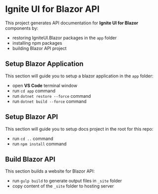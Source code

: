 #  Ignite UI for Blazor API

This project generates API documentation for **Ignite UI for Blazor** components by:

- restoring IgniteUI.Blazor packages in the `app` folder
- installing npm packages
- building Blazor API project

## Setup Blazor Application

This section will guide you to setup a blazor application in the `app` folder:

- open **VS Code** terminal window
- run `cd app` command
- run `dotnet restore --force` command
- run `dotnet build --force` command

## Setup Blazor API

This section will guide you to setup docs project in the root for this repo:

- run `cd ..` command
- run `npm install` command

<!-- - copy `.dll` and `.xml` files from from latest [Blazor Packages](http://proget.infragistics.local:81/packages?Count=500&FeedId=13), e.g:

    - [IgniteUI.Blazor 21.2](http://proget.infragistics.local:81/feeds/IgniteUINuGet/IgniteUI.Blazor/21.2.818-dev)
    - [IgniteUI.Blazor.Documents.Excel 21.2](http://proget.infragistics.local:81/feeds/IgniteUINuGet/IgniteUI.Blazor.Documents.Excel/21.2.818-dev)
    - [IgniteUI.Blazor.Documents.Core 21.2](http://proget.infragistics.local:81/feeds/IgniteUINuGet/IgniteUI.Blazor.Documents.Core/21.2.818-dev)

- paste copied `.dll` and `.xml` files in `src` folder:

<img src="./images/src-folder.PNG" alt="src-folder" height="270" style="margin-left: 40px"/> -->

## Build Blazor API

This section builds a website for Blazor API:

- run `gulp build` to generate output files in `_site` folder
- copy content of the `_site` folder to hosting server